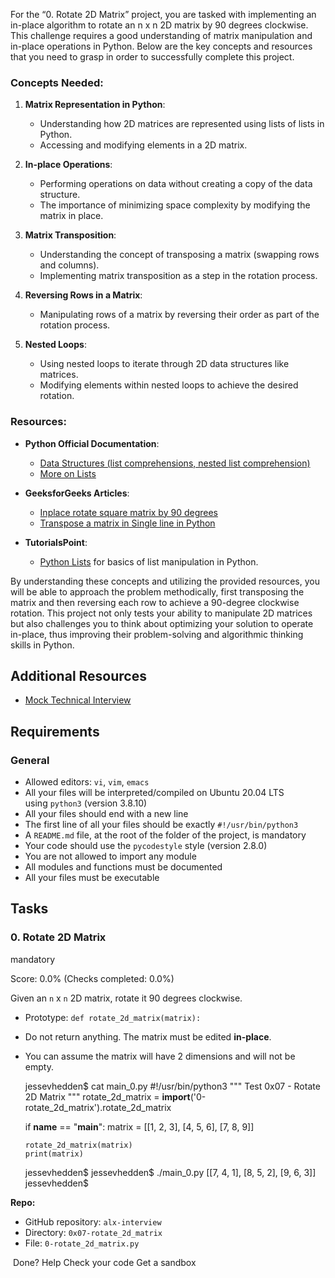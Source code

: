 For the “0. Rotate 2D Matrix” project, you are tasked with implementing an in-place algorithm to rotate an n x n 2D matrix by 90 degrees clockwise. This challenge requires a good understanding of matrix manipulation and in-place operations in Python. Below are the key concepts and resources that you need to grasp in order to successfully complete this project.

### Concepts Needed:

1.  **Matrix Representation in Python**:
    
    *   Understanding how 2D matrices are represented using lists of lists in Python.
    *   Accessing and modifying elements in a 2D matrix.
2.  **In-place Operations**:
    
    *   Performing operations on data without creating a copy of the data structure.
    *   The importance of minimizing space complexity by modifying the matrix in place.
3.  **Matrix Transposition**:
    
    *   Understanding the concept of transposing a matrix (swapping rows and columns).
    *   Implementing matrix transposition as a step in the rotation process.
4.  **Reversing Rows in a Matrix**:
    
    *   Manipulating rows of a matrix by reversing their order as part of the rotation process.
5.  **Nested Loops**:
    
    *   Using nested loops to iterate through 2D data structures like matrices.
    *   Modifying elements within nested loops to achieve the desired rotation.

### Resources:

*   **Python Official Documentation**:
    
    *   [Data Structures (list comprehensions, nested list comprehension)](https://intranet.alxswe.com/rltoken/eZc_ELGxUgkuc4kkE_fd7Q "Data Structures (list comprehensions, nested list comprehension)")
    *   [More on Lists](https://intranet.alxswe.com/rltoken/0ORj179giGhGe8jpcxBkXg "More on Lists")
*   **GeeksforGeeks Articles**:
    
    *   [Inplace rotate square matrix by 90 degrees](https://intranet.alxswe.com/rltoken/9T8w4mtiIIRDtfLSmEmrLA "Inplace rotate square matrix by 90 degrees")
    *   [Transpose a matrix in Single line in Python](https://intranet.alxswe.com/rltoken/JdIFvtej2hMW-Wd9ABHMOA "Transpose a matrix in Single line in Python")
*   **TutorialsPoint**:
    
    *   [Python Lists](https://intranet.alxswe.com/rltoken/rFmzUTpaLGqDXjGA6D9eYw "Python Lists") for basics of list manipulation in Python.

By understanding these concepts and utilizing the provided resources, you will be able to approach the problem methodically, first transposing the matrix and then reversing each row to achieve a 90-degree clockwise rotation. This project not only tests your ability to manipulate 2D matrices but also challenges you to think about optimizing your solution to operate in-place, thus improving their problem-solving and algorithmic thinking skills in Python.

Additional Resources
--------------------

*   [Mock Technical Interview](https://intranet.alxswe.com/rltoken/4GPWA9C2AJHtpdGxuIHEPA "Mock Technical Interview")

Requirements
------------

### General

*   Allowed editors: `vi`, `vim`, `emacs`
*   All your files will be interpreted/compiled on Ubuntu 20.04 LTS using `python3` (version 3.8.10)
*   All your files should end with a new line
*   The first line of all your files should be exactly `#!/usr/bin/python3`
*   A `README.md` file, at the root of the folder of the project, is mandatory
*   Your code should use the `pycodestyle` style (version 2.8.0)
*   You are not allowed to import any module
*   All modules and functions must be documented
*   All your files must be executable

Tasks
-----

### 0\. Rotate 2D Matrix

mandatory

Score: 0.0% (Checks completed: 0.0%)

Given an `n` x `n` 2D matrix, rotate it 90 degrees clockwise.

*   Prototype: `def rotate_2d_matrix(matrix):`
*   Do not return anything. The matrix must be edited **in-place**.
*   You can assume the matrix will have 2 dimensions and will not be empty.

    jessevhedden$ cat main_0.py
    #!/usr/bin/python3
    """
    Test 0x07 - Rotate 2D Matrix
    """
    rotate_2d_matrix = __import__('0-rotate_2d_matrix').rotate_2d_matrix
    
    if __name__ == "__main__":
        matrix = [[1, 2, 3],
                  [4, 5, 6],
                  [7, 8, 9]]
    
        rotate_2d_matrix(matrix)
        print(matrix)
    
    jessevhedden$
    jessevhedden$ ./main_0.py
    [[7, 4, 1],
    [8, 5, 2],
    [9, 6, 3]]
    jessevhedden$
    

**Repo:**

*   GitHub repository: `alx-interview`
*   Directory: `0x07-rotate_2d_matrix`
*   File: `0-rotate_2d_matrix.py`

 Done? Help Check your code Get a sandbox